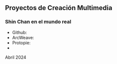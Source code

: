 
## Proyectos de Creación Multimedia



### Shin Chan en el mundo real

* Github:
* ArcWeave:
* Protopie:
* 





Abril 2024

